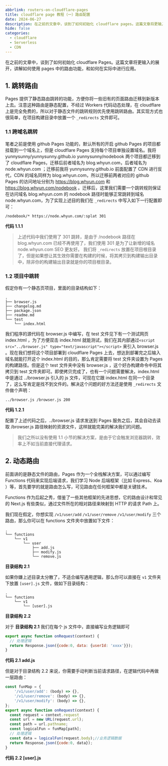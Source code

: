 ```yaml
---
abbrlink: routers-on-cloudflare-pages
title: cloudflare page 教程（一）路由配置
date: 2024-06-27
description: 在之前的文章中，谈到了如何初始化 cloudflare pages。这篇文章将更输入的展开，讲解如何使用 pages 中的路由功能，和如何在实际中进行应用。
hide: false
categories:
  - cloudflare
  - Serverless
  - CDN
---
```

在之前的文章中，谈到了如何初始化 cloudflare Pages。这篇文章将更输入的展开，讲解如何使用 pages 中的路由功能，和如何在实际中进行应用。

## 1. 跳转路由
Pages 提供了静态路由跳转的功能，方便你将一些旧有的页面路由迁移到新版本上去。注意这种路由是静态配置，不经过 Workers 代码动态处理，在 cloudflare 上是完全免费的，所以对于静态文件的跳转规则优先使用跳转路由。其实现方式也很简单，在项目构建目录中放置一个 `_redirects` 文件即可。
### 1.1 跨域名跳转
笔者之前是使用 github Pages 功能的，默认所有的开启 github Pages 的项目都挂载到一个域名上，但是 cloudflare Pages 支持每个项目单独设置域名。我将 yunnysunny/yunnysunny.github.io yunnysunny/nodebook 两个项目都迁移到了 cloudflare Pages，迁移后前者域名为 blog.whyun.com，后者域名为 node.whyun.com ；迁移前我将 yunnysunny.github.io 前面配置了 CDN 进行反代，CDN 的域名同样为 blog.whyun.com，所以迁移前两者对应的 github Pages 的访问地址分别为 https://blog.whyun.com 和 https://blog.whyun.com/nodebook 。迁移后，这里我们需要一个跳转规则保证在访问域名 blog.whyun.com 的 nodebook 路径时能够正常跳转到域名 node.whyun.com，为了实现上述目的我们在 `_redirects` 中写入如下一行配置即可：
```
/nodebook/* https://node.whyun.com/:splat 301
```
**代码 1.1.1**

>上述代码中我们使用了 301 跳转，是由于 /nodebook 路径在 blog.whyun.com 已经不再使用了，我们使用 301 是为了让新增的域名 node.whyun.com SEO 更友好。 
>我们将 `_redirects` 放置在项目根目录了，但是如果想让其生效你需要在构建的时候，将其拷贝到构建输出目录中，除非你的构建输出目录就是你的项目根目录。

### 1.2 项目中跳转
假定你有一个静态页项目，里面的目录结构如下：
```
.
├── browser.js
├── changelog.md
├── package.json
├── readme.md
└── test
    └── index.html
```
我们程序的源代码在 browser.js 中编写，在 test 文件见下有一个测试网页 index.html ，为了方便双击 index.html 就能测试，我们在其内部通过`<script src="../browser.js" type="text/javascript"></script>` 来引入 browser.js 。现在我们想将这个项目部署到 cloudflare Pages 上去，想达到部署完之后输入域名就能打开这个 index.html 的目的，那么肯定需要将 test 文件夹设置为 Pages 的构建路径。但是这个 test 文件夹中没有 browser.js ，这个好办构建命令中将其拷贝到 test 文件夹即可。即使拷贝完成了，也有一个问题需要解决，index.html 中是通过 ../browser.js 引入的 js 文件，可现在它跟 index.html 在同一个目录了，这么写肯定是找不到文件的。解决这个问题的好方法还是使用 `_redirects` 文件做个声明：
```
../browser.js /browser.js 200
```
**代码 1.2.1**

配置了上述代码之后，../browser.js 请求发送到 Pages 服务之后，其会自动去读取 /browser.js 路径映射的资源文件，这样就能完美的解决我们的问题。

> 我们之所以没有使用 1.1 小节的解决方案，是由于它会触发浏览器跳转，效率上不如当前直接代理请求。

## 2. 动态路由
前面讲的是静态文件的路由，Pages 作为一个全栈解决方案，可以通过编写 Functions 代码来实现后端请求，我们学习 Node 后端框架（比如 Express、Koa ）等，首先要学的就是路由怎么写，可见路由在任何框架中都是关键技术。

Functions 作为后起之秀，借鉴了一些其他框架的先进思想，它的路由设计和常见的 Next.js 有些类似，通过文件所在的相对路径来映射到 HTTP 的请求 Path 上。

我们现在假定，你想实现 `/v1/user/add` `/v1/user/remove` `/v1/user/modify` 三个路由，那么你可以在 functions 文件夹中放置如下文件：
```
.
└── functions
    └── v1
        └── user
            ├── add.js
            ├── modify.js
            └── remove.js
```
**目录结构 2.1**

如果你嫌上述目录太分散了，不适合编写通用逻辑，那么你可以直接在 `v1` 文件夹下放置 `[user].js` 文件，做如下目录结构：
```
.
└── functions
    └── v1
        └── [user].js
```
**目录结构 2.2**

对于 **目录结构 2.1** 我们在每个 js 文件中，直接编写业务逻辑即可
```javascript
export async function onRequest(context) {
  // 处理逻辑
  return Response.json({code:0, data: {userId: 'xxxx'}});
}
```
**代码 2.1 add.js**

但是对于目录结构 2.2 来说，你需要手动判断当前请求路径，在逻辑代码中再做一层路由：
```javascript
const funMap = {
	'/v1/user/add': (body) => {},
	'/v1/user/remove': (body) => {},
	'/v1/user/modify': (body) => {},
};
export async function onRequest(context) {
  const request = context.request
  const url = new URL(request.url);
  const path = url.pathname;
  const logicalFun = funMap[path];
  // 处理逻辑
  const data = logicalFun(request.body);//业务逻辑数据
  return Response.json({code:0, data});
}
```
**代码 2.2 [user].js**
